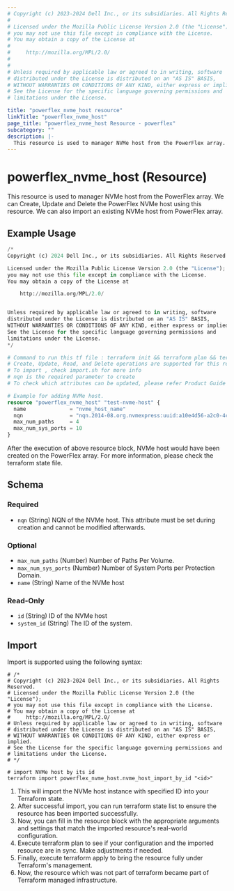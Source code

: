 ```yaml
---
# Copyright (c) 2023-2024 Dell Inc., or its subsidiaries. All Rights Reserved.
# 
# Licensed under the Mozilla Public License Version 2.0 (the "License");
# you may not use this file except in compliance with the License.
# You may obtain a copy of the License at
# 
#     http://mozilla.org/MPL/2.0/
# 
# 
# Unless required by applicable law or agreed to in writing, software
# distributed under the License is distributed on an "AS IS" BASIS,
# WITHOUT WARRANTIES OR CONDITIONS OF ANY KIND, either express or implied.
# See the License for the specific language governing permissions and
# limitations under the License.

title: "powerflex_nvme_host resource"
linkTitle: "powerflex_nvme_host"
page_title: "powerflex_nvme_host Resource - powerflex"
subcategory: ""
description: |-
  This resource is used to manager NVMe host from the PowerFlex array. We can Create, Update and Delete the PowerFlex NVMe host using this resource. We can also import an existing NVMe host from PowerFlex array.
---
```


# powerflex_nvme_host (Resource)

This resource is used to manager NVMe host from the PowerFlex array. We can Create, Update and Delete the PowerFlex NVMe host using this resource. We can also import an existing NVMe host from PowerFlex array.

## Example Usage

```terraform
/*
Copyright (c) 2024 Dell Inc., or its subsidiaries. All Rights Reserved.

Licensed under the Mozilla Public License Version 2.0 (the "License");
you may not use this file except in compliance with the License.
You may obtain a copy of the License at

    http://mozilla.org/MPL/2.0/


Unless required by applicable law or agreed to in writing, software
distributed under the License is distributed on an "AS IS" BASIS,
WITHOUT WARRANTIES OR CONDITIONS OF ANY KIND, either express or implied.
See the License for the specific language governing permissions and
limitations under the License.
*/

# Command to run this tf file : terraform init && terraform plan && terraform apply.
# Create, Update, Read, and Delete operations are supported for this resource.
# To import , check import.sh for more info
# nqn is the required parameter to create
# To check which attributes can be updated, please refer Product Guide in the documentation

# Example for adding NVMe host.
resource "powerflex_nvme_host" "test-nvme-host" {
  name              = "nvme_host_name"
  nqn               = "nqn.2014-08.org.nvmexpress:uuid:a10e4d56-a2c0-4cab-9a0a-9a7a4ebb8c0e"
  max_num_paths     = 4
  max_num_sys_ports = 10
}
```

After the execution of above resource block, NVMe host would have been created on the PowerFlex array. For more information, please check the terraform state file.

<!-- schema generated by tfplugindocs -->
## Schema

### Required

- `nqn` (String) NQN of the NVMe host. This attribute must be set during creation and cannot be modified afterwards.

### Optional

- `max_num_paths` (Number) Number of Paths Per Volume.
- `max_num_sys_ports` (Number) Number of System Ports per Protection Domain.
- `name` (String) Name of the NVMe host

### Read-Only

- `id` (String) ID of the NVMe host
- `system_id` (String) The ID of the system.

## Import

Import is supported using the following syntax:

```shell
# /*
# Copyright (c) 2023-2024 Dell Inc., or its subsidiaries. All Rights Reserved.
# Licensed under the Mozilla Public License Version 2.0 (the "License");
# you may not use this file except in compliance with the License.
# You may obtain a copy of the License at
#     http://mozilla.org/MPL/2.0/
# Unless required by applicable law or agreed to in writing, software
# distributed under the License is distributed on an "AS IS" BASIS,
# WITHOUT WARRANTIES OR CONDITIONS OF ANY KIND, either express or implied.
# See the License for the specific language governing permissions and
# limitations under the License.
# */

# import NVMe host by its id
terraform import powerflex_nvme_host.nvme_host_import_by_id "<id>"
```

1. This will import the NVMe host instance with specified ID into your Terraform state.
2. After successful import, you can run terraform state list to ensure the resource has been imported successfully.
3. Now, you can fill in the resource block with the appropriate arguments and settings that match the imported resource's real-world configuration.
4. Execute terraform plan to see if your configuration and the imported resource are in sync. Make adjustments if needed.
5. Finally, execute terraform apply to bring the resource fully under Terraform's management.
6. Now, the resource which was not part of terraform became part of Terraform managed infrastructure.